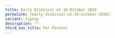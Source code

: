 ```yaml
---
title: Early Dismissal on 16 October 2024
permalink: /early-dismissal-on-16-october-2024/
variant: tiptap
description: ""
third_nav_title: For Parents
---
```

